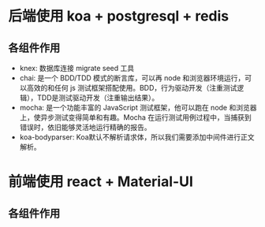 # 后端使用 koa + postgresql + redis
## 各组件作用
* knex: 数据库连接 migrate seed 工具
* chai: 是一个 BDD/TDD 模式的断言库，可以再 node 和浏览器环境运行，可以高效的和任何 js 测试框架搭配使用。BDD，行为驱动开发（注重测试逻辑），TDD是测试驱动开发（注重输出结果）。
* mocha: 是一个功能丰富的 JavaScript 测试框架，他可以跑在 node 和浏览器上，使异步测试变得简单和有趣。Mocha 在运行测试用例过程中，当捕获到错误时，依旧能够灵活地运行精确的报告。
* koa-bodyparser: Koa默认不解析请求体，所以我们需要添加中间件进行正文解析。

# 前端使用 react + Material-UI
## 各组件作用
